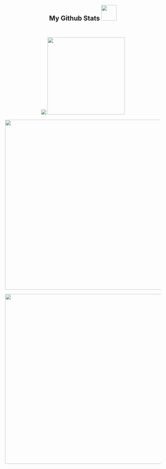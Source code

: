 

<!--
**Elstargo00/Elstargo00** is a ✨ _special_ ✨ repository because its `README.md` (this file) appears on your GitHub profile.

Here are some ideas to get you started:

- 🔭 I’m currently working on ...
- 🌱 I’m currently learning ...
- 👯 I’m looking to collaborate on ...
- 🤔 I’m looking for help with ...
- 💬 Ask me about ...
- 📫 How to reach me: ...
- 😄 Pronouns: ...
- ⚡ Fun fact: ...
-->


<h2 align="center">
  My Github Stats <img src="https://c.tenor.com/1UoL-HJFGDAAAAAi/pentol-stiker-pentol.gif" width="50">
</h2>
 
<br>
<p align="center">
    <img src="https://github-readme-stats.vercel.app/api?username=Elstargo00&show_icons=true&theme=gotham">
    <img width="250" src="https://github-readme-stats.vercel.app/api/top-langs/?username=Elstargo00&layout=compact&theme=gotham">
</p>

<p align="center">
  <img width="550" src="https://github-readme-streak-stats.herokuapp.com?user=Elstargo00&theme=gotham&hide_border=true&date_format=j%20M%5B%20Y%5D">
</p>

<p align = "center">
 <img width="550" src="https://activity-graph.herokuapp.com/graph?username=Elstargo00&theme=gotham">
</p> 

